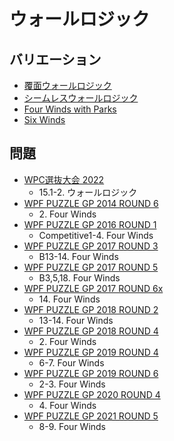 # ウォールロジック

## バリエーション
- [覆面ウォールロジック](fourwinds_encoded.md)
- [シームレスウォールロジック](fourwinds_toroidal.md)
- [Four Winds with Parks](fourwinds_withparks.md)
- [Six Winds](sixwinds.md)

## 問題
- [WPC選抜大会 2022](../questions/jwpc2022.md)
	- 15.1-2. ウォールロジック
- [WPF PUZZLE GP 2014 ROUND 6](../questions/wpfpgp2014_6.md)
	- 2\. Four Winds
- [WPF PUZZLE GP 2016 ROUND 1](../questions/wpfpgp2016_1.md)
	- Competitive1-4. Four Winds
- [WPF PUZZLE GP 2017 ROUND 3](../questions/wpfpgp2017_3.md)
	- B13-14. Four Winds
- [WPF PUZZLE GP 2017 ROUND 5](../questions/wpfpgp2017_5.md)
	- B3,5,18. Four Winds
- [WPF PUZZLE GP 2017 ROUND 6x](../questions/wpfpgp2017_6x.md)
	- 14\. Four Winds
- [WPF PUZZLE GP 2018 ROUND 2](../questions/wpfpgp2018_2.md)
	- 13-14. Four Winds
- [WPF PUZZLE GP 2018 ROUND 4](../questions/wpfpgp2018_4.md)
	- 2\. Four Winds
- [WPF PUZZLE GP 2019 ROUND 4](../questions/wpfpgp2019_4.md)
	- 6-7. Four Winds
- [WPF PUZZLE GP 2019 ROUND 6](../questions/wpfpgp2019_6.md)
	- 2-3. Four Winds
- [WPF PUZZLE GP 2020 ROUND 4](../questions/wpfpgp2020_4.md)
	- 4\. Four Winds
- [WPF PUZZLE GP 2021 ROUND 5](../questions/wpfpgp2021_5.md)
	- 8-9. Four Winds
